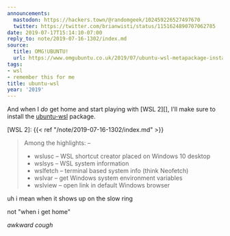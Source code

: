 ```yaml
---
announcements:
  mastodon: https://hackers.town/@randomgeek/102459226527497670
  twitter: https://twitter.com/brianwisti/status/1151624890707062785
date: 2019-07-17T15:14:10-07:00
reply_to: note/2019-07-16-1302/index.md
source:
  title: OMG!UBUNTU!
  url: https://www.omgubuntu.co.uk/2019/07/ubuntu-wsl-metapackage-install
tags:
- wsl
- remember this for me
title: ubuntu-wsl
year: '2019'
---
```


And when I *do* get home and start playing with [WSL 2][], I'll make sure to install
the [ubuntu-wsl][] package.

[ubuntu-wsl]: https://packages.ubuntu.com/bionic-updates/ubuntu-wsl
[WSL 2]: {{< ref "/note/2019-07-16-1302/index.md" >}}

> Among the highlights: –
>
> * wslusc – WSL shortcut creator placed on Windows 10 desktop
> * wslsys – WSL system information
> * wslfetch – terminal based system info (think Neofetch)
> * wslvar – get Windows system environment variables
> * wslview – open link in default Windows browser

uh i mean when it shows up on the slow ring

not "when i get home"

*awkward cough*
